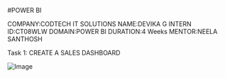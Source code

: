 #POWER BI

COMPANY:CODTECH IT SOLUTIONS NAME:DEVIKA G INTERN ID:CT08WLW DOMAIN:POWER BI DURATION:4 Weeks MENTOR:NEELA SANTHOSH

Task 1: CREATE A SALES DASHBOARD

![Image](https://github.com/user-attachments/assets/11d23d1e-6a42-46f0-bf33-56fcefcb114d)
